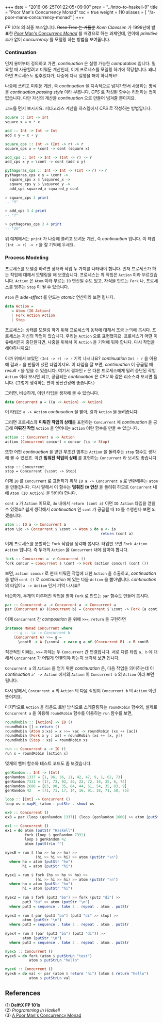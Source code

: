 +++
date = "2016-06-25T01:22:05+09:00"
prev = "../intro-to-haskell-9"
title = "Poor Man's Concurrency Monad"
toc = true
weight = 110
aliases = [
    "/a-poor-mans-concurrency-monad"
]
+++

*FP 101x* 의 최종 보스입니다. ~~Rose Tree 는 거들뿐~~ *Koen Claessen* 가 1999년에 발표한 [*Poor Man's Concurrenc Monad*](http://citeseerx.ist.psu.edu/viewdoc/summary?doi=10.1.1.39.8039) 를 배경으로 하는 과제인데, 언어에 *primitive* 추가 없이 *concurrency* 를 모델링 하는 방법을 보여줍니다. 

### Continuation

먼저 용어부터 정의하고 가면, *continuation* 은 실행 가능한 *computation* 입니다. 필요할 때 사용할려고 미뤄둔 계산인데, 이게 프로세스를 모델링 하기에 적당합니다. 왜냐하면 프로세스도 멈추었다가, 나중에 다시 실행을 해야 하니까요!

나중에 쓰려고 미뤄둔 계산, 즉 *continuation* 을 지속적으로 넘겨가면서 사용하는 방식을 *continuation passing style* 이라 부릅니다. *CPS* 로 작성된 함수는 리턴하는 법이 없습니다. 다만 자신의 계산을 *continuation* 으로 만들어 넘겨줄 뿐이지요.

코드를 먼저 보시지요. 피타고라스 계산을 하스켈에서 *CPS* 로 작성하는 방법입니다. 

```haskell
square :: Int -> Int
square x = x * x

add :: Int -> Int -> Int
add x y = x + y

square_cps :: Int -> (Int -> r) -> r
square_cps x = \cont -> cont (square x)

add_cps :: Int -> Int -> (Int -> r) -> r
add_cps x y = \cont -> cont (add x y)

pythagoras_cps :: Int -> Int -> (Int -> r) -> r
pythagoras_cps x y = \cont ->
  square_cps x $ \squared_x ->
  square_cps y $ \squared_y ->
  add_cps squared_x squared_y cont
  
> square_cps 3 print
-- "9"

> add_cps 3 4 print
-- "7"

> pythagoras_cps 3 4 print
-- "25"
```

위 예제에서는 `print` 가 나중에 쓸려고 모셔둔 계산, 즉 *continuation* 입니다. 이 타입 `(Int -> r) -> r` 을 잘 기억해 두세요.

### Process Modeling

프로세스를 모델링 하려면 상태와 작업 두 가지를 나타내야 합니다. 먼저 프로세스가 하는 작업에 대해서 모델링을 해 보겠습니다. 프로세스는 의 작업은 `Action` 이라 부르겠습니다. `Action` 은 `Atom` 이라 부르는 `IO` 연산일 수도 있고, 자식을 만드는 `Fork` 나, 프로세스를 멈추는 `Stop` 이 될 수 있습니다.

`Atom` 은 *side-effect* 를 만드는 *atomic* 연산이라 보면 됩니다.

```haskell
data Action = 
   = Atom (IO Action)
   | Fork Action Action
   | Stop
```

프로세스는 상태를 모델링 하기 위해 프로세스의 동작에 대해서 조금 논의해 봅시다. 프로세스는 자신의 작업이 있습니다. 우리는 `Action` 으로 표현했지요. 프로세스가 어떤 이유에서든지 중단된다면, 나중을 위해서 이 `Action` 을 기억해 둬야 합니다. 다시 작업을 해야하니까요!

아까 위에서 보았던 `(Int -> r) -> r` 기억 나시나요? *continuation* `Int - r` 을 이용해 결과 `r` 을 만들어 냈던 타입이지요. 이 타입을 잘 보면, *continuation* 이 공급될 때 *result `r`*  을 얻을 수 있습니다. 여기서 결과인 `r` 은 다른 프로세스에게 밀려 중단된 작업 `Action` 이라 보시면 되고, 공급되는 *continuation* 은 *CPU* 와 같은 리소스라 보시면 됩니다. (그렇게 생각하는 편이 ~~정신건강에~~ 좋습니다.)

그러면, 비슷하게, 이런 타입을 생각해 볼 수 있습니다.

```haskell
data Concurrent a = ((a -> Action) -> Action)
```

이 타입은 `a -> Action` *continuation* 을 받아, 결과 `Action` 을 돌려줍니다. 

그러면 프로세스의 **미뤄진 작업의 상태**를 표현하는 `Concurrent` 에 *continuation* 을 공급해 **미뤄진 작업** `Action` 을 얻어내는 `action` 이란 함수를 만들 수 있습니다.

```haskell
action :: Concurrent a -> Action
action (Concurrent concur) = concur (\a -> Stop)
```

또한 어떤 *continuation* 을 받던 무조건 멈추는 `Action` 을 돌려주는 `stop` 함수도 생각해 볼 수 있겠죠. 이건 **멈춰진 작업의 상태** 를 표현하는 `Concurrent` 라 보셔도 좋습니다.

```
stop :: Concurrent 
stop = Concurrent (\cont -> Stop)
```

이제 `IO` 를 `Concurrent` 로 표현하기 위해 `IO a -> Concurrent a` 로 변환해주는 `atom` 을 만들겁니다. 다시 말해서 이 함수는 **멈춰진 `IO` 연산** 을 돌려줘 하므로 `Concurrent` 내에 `Atom (IO Action)` 을 담아야 합니다. 

`cont a` 가 `Action` 이므로, `do` 내에서 `return (cont a)` 이면 `IO Action` 타입을 얻을 수 있겠죠? 쉽게 생각해서 *continuation* 인 `cont` 가 공급될 때 `IO` 를 수행한다 보면 되겠습니다.

```haskell
atom :: IO a -> Concurrent a
atom \io -> Concurrent $ \cont -> Atom $ do a <- io
                                            return (cont a)
```

이제 프로세스를 분할하는 `Fork` 작업을 생각해 봅시다. 타입만 보면 `Fork Action Aciton`  입니다. 즉 두개의 `Action` 을 `Concurrent` 내에 담아야 합니다.

```haskell
fork :: Concurrent a -> Concurrent ()
fork concur = Concurrent $ \cont -> Fork (action concur) (cont ())
```

보면, `action concur` 로 현재 미뤄진 작업에 대한 `Action` 을 추출하고, *continuation* 를 받아 `cont ()` 로 *continuation* 에 있는 다음 `Action` 을 뽑아냅니다. *continuation* 의 타입이 `a -> Action` 인거 기억 나시죠?

비슷하게, 두개의 미루어진 작업을 받아 `Fork` 로 만드는 `par` 함수도 만들어 봅시다.

```haskell
par :: Concurrent a -> Concurrent a -> Concurrent a
par (Concurrent a) (Concurrent b) = Concurrent $ \cont -> Fork (a cont) (b con))
```

이제 `Concurrent` 간 *composition* 을 위해 `>>=`, `return` 을 구현하면

```haskell
instance Monad Concurrent where
    -- g :: \a -> Concurrent b
    (Concurrent A) >>= g = 
      \contB -> A (\contA -> case g a of (Concurrent B) -> B contB  
```

직관적인 이해는, `>>=` 자체는 두 `Concurrent` 간 연결입니다. 서로 다른 타입 `a, b` 에 대해서 `Concurrent` 가 어떻게 연결되야 하는지 생각해 보면 됩니다. 

`Concurrent a` 의 `Action` 을 얻기 위한  *continuation* 은, 다음 작업을 의미하는데 이 *continuation* `a' -> Action` 에서의 `Action` 이 `Concurrent b` 의 `Action` 이라 보면 됩니다.

다시 말해서, `Concurrent a` 의 `Action` 의 다음 작업이 `Concurrent b` 의 `Action` 이란 뜻이지요. 

마지막으로 `Action` 을 라운드 로빈 방식으로 스케쥴링하는 `roundRobin` 함수와, 실제로 `Concurrent a` 을 이용해 `roundRobin` 함수를 이용하는 `run` 함수를 보면,

```haskell
roundRobin :: [Action] -> IO ()
roundRobin [] = return ()
roundRobin (Atom x:xs) = x >>= \ac -> roundRobin (xs ++ [ac])
roundRobin (Fork x y : xs) = roundRobin (xs ++ [x, y])
roundRobin (Stop : xs) = roundRobin xs

run :: Concurrent a -> IO ()
run x = roundRobin [action x]
```

몇개의 헬퍼 함수와 테스트 코드도 좀 보겠습니다.

```haskell
genRandom :: Int -> [Int]
genRandom 1337 = [1, 96, 36, 11, 42, 47, 9, 1, 62, 73]
genRandom 7331 = [17, 73, 92, 36, 22, 72, 19, 35, 6, 74]
genRandom 2600 = [83, 98, 35, 84, 44, 61, 54, 35, 83, 9]
genRandom 42   = [71, 71, 17, 14, 16, 91, 18, 71, 58, 75]

loop :: [Int] -> Concurrent ()
loop xs = mapM_ (atom . putStr . show) xs

ex0 :: Concurrent ()
ex0 = par (loop (genRandom 1337)) (loop (genRandom 2600) >> atom (putStrLn ""))

ex1 :: Concurrent ()
ex1 = do atom (putStr "Haskell")
         fork (loop $ genRandom 7331) 
         loop $ genRandom 42
         atom (putStrLn "")

myex0 = run $ (ho >> ho >> ho) >>
              (hi >> hi >> hi) >> atom (putStr "\n")
  where ho = atom (putStr "ho")
        hi = atom (putStr "hi")

myex1 = run $ fork (ho >> ho >> ho) >>
              (hi >> hi >> hi) >> atom (putStr "\n")
  where ho = atom (putStr "ho")
        hi = atom (putStr "hi")
        
myex2 = run $ fork (put3 "ba") >> fork (put3 "di") >>
        put3 "bu" >> atom (putStr "\n")
  where put3 = sequence . take 3 . repeat . atom . putStr
        
myex3 = run $ par (put3 "ba") (put3 "di" >> stop) >>
        atom (putStr "\n")
  where put3 = sequence . take 3 . repeat . atom . putStr
        
myex4 = run $ (par (put3 "ba") (put3 "di")) >>
        atom (putStr "\n")
  where put3 = sequence . take 3 . repeat . atom . putStr

myex5 :: Concurrent ()
myex5 = do fork (atom $ putStrLn "test")
           atom $ putStrLn "hello"

myex6 :: Concurrent ()
myex6 = do val <- par (atom $ return "hi") (atom $ return "hello")
           atom $ putStrLn val
```

## References

(1) **DelftX FP 101x**   
(2) *Programming in Haskell*  
(3) [A Poor Man's Concurrency Monad](http://citeseerx.ist.psu.edu/viewdoc/summary?doi=10.1.1.39.8039)
